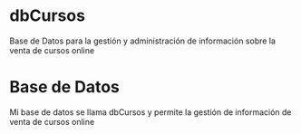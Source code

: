 # dbCursos
Base de Datos para la gestión y administración de información sobre la venta de cursos online

# Base de Datos
Mi base de datos se llama dbCursos y permite la gestión de información de venta de cursos online
